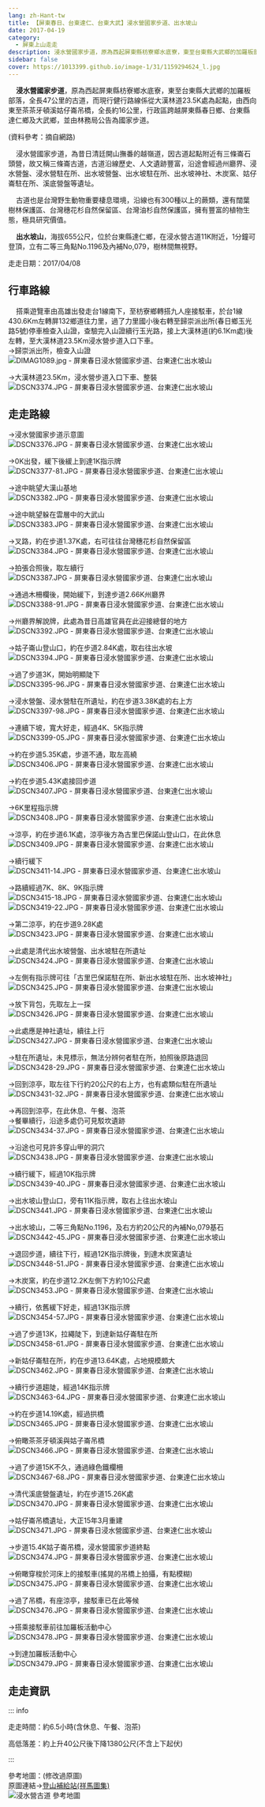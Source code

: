 ```yaml
---
lang: zh-Hant-tw
title: 【屏東春日、台東達仁、台東大武】浸水營國家步道、出水坡山
date: 2017-04-19
category: 
  - 屏東上山走走
description: 浸水營國家步道，原為西起屏東縣枋寮鄉水底寮，東至台東縣大武鄉的加羅板部落，全長47公里的古道，而現行健行路線係從大漢林道23.5K處為起點，由西向東至茶茶牙頓溪姑仔崙吊橋，全長約16公里，行政區跨越屏東縣春日鄉、台東縣達仁鄉及大武鄉，並由林務局公告為國家步道。
sidebar: false
cover: https://1013399.github.io/image-1/31/1159294624_l.jpg
---
```


    **浸水營國家步道**，原為西起屏東縣枋寮鄉水底寮，東至台東縣大武鄉的加羅板部落，全長47公里的古道，而現行健行路線係從大漢林道23.5K處為起點，由西向東至茶茶牙頓溪姑仔崙吊橋，全長約16公里，行政區跨越屏東縣春日鄉、台東縣達仁鄉及大武鄉，並由林務局公告為國家步道。

<!-- more -->

(資料參考：摘自網路) 

    浸水營國家步道，為昔日清廷開山撫番的越嶺道，因古道起點附近有三條崙石頭營，故又稱三條崙古道，古道沿線歷史、人文遺跡豐富，沿途會經過州廳界、浸水營盤、浸水營駐在所、出水坡營盤、出水坡駐在所、出水坡神社、木炭窯、姑仔崙駐在所、溪底營盤等遺址。 

    古道也是台灣野生動物重要棲息環境，沿線也有300種以上的蕨類，還有闊葉樹林保護區、台灣穗花杉自然保留區、台灣油杉自然保護區，擁有豐富的植物生態，極具研究價值。  

    **出水坡山**，海拔655公尺，位於台東縣達仁鄉，在浸水營古道11K附近，1分鐘可登頂，立有二等三角點No.1196及內補No,079，樹林間無視野。

走走日期：2017/04/08

## 行車路線
    搭乘遊覽車由高雄出發走台1線南下，至枋寮鄉轉搭九人座接駁車，於台1線430.6Km左轉屏132鄉道往力里，過了力里國小後右轉至歸崇派出所(春日鄉玉光路5號)停車檢查入山證，查驗完入山證續行玉光路，接上大漢林道(約6.1Km處)後左轉，至大漢林道23.5Km浸水營步道入口下車。  
→歸崇派出所，檢查入山證  
![DIMAG1089.jpg - 屏東春日浸水營國家步道、台東達仁出水坡山](https://1013399.github.io/image-1/31/1159296716_l.jpg)

→大漢林道23.5Km，浸水營步道入口下車、整裝  
![DSCN3374.JPG - 屏東春日浸水營國家步道、台東達仁出水坡山](https://1013399.github.io/image-1/31/1159295625_l.jpg)

## 走走路線
→浸水營國家步道示意圖  
![DSCN3376.JPG - 屏東春日浸水營國家步道、台東達仁出水坡山](https://1013399.github.io/image-1/31/1159294043_l.jpg)

→0K出發，緩下後緩上到達1K指示牌  
![DSCN3377-81.JPG - 屏東春日浸水營國家步道、台東達仁出水坡山](https://1013399.github.io/image-1/31/1159297111_l.jpg)

→途中眺望大漢山基地  
![DSCN3382.JPG - 屏東春日浸水營國家步道、台東達仁出水坡山](https://1013399.github.io/image-1/31/1159295528_l.jpg)

→途中眺望躲在雲層中的大武山  
![DSCN3383.JPG - 屏東春日浸水營國家步道、台東達仁出水坡山](https://1013399.github.io/image-1/31/1159294624_l.jpg)

→叉路，約在步道1.37K處，右可往往台灣穗花杉自然保留區  
![DSCN3384.JPG - 屏東春日浸水營國家步道、台東達仁出水坡山](https://1013399.github.io/image-1/31/1159293914_l.jpg)

→拍張合照後，取左續行  
![DSCN3387.JPG - 屏東春日浸水營國家步道、台東達仁出水坡山](https://1013399.github.io/image-1/31/1159293915_l.jpg)

→通過木柵欄後，開始緩下，到達步道2.66K州廳界  
![DSCN3388-91.JPG - 屏東春日浸水營國家步道、台東達仁出水坡山](https://1013399.github.io/image-1/31/1159295018_l.jpg)

→州廳界解說牌，此處為昔日高雄官員在此迎接總督的地方  
![DSCN3392.JPG - 屏東春日浸水營國家步道、台東達仁出水坡山](https://1013399.github.io/image-1/31/1159297302_l.jpg)

→姑子崙山登山口，約在步道2.84K處，取右往出水坡  
![DSCN3394.JPG - 屏東春日浸水營國家步道、台東達仁出水坡山](https://1013399.github.io/image-1/31/1159297601_l.jpg)

→過了步道3K，開始明顯陡下  
![DSCN3395-96.JPG - 屏東春日浸水營國家步道、台東達仁出水坡山](https://1013399.github.io/image-1/31/1159297702_l.jpg)

→浸水營盤、浸水營駐在所遺址，約在步道3.38K處的右上方  
![DSCN3397-98.JPG - 屏東春日浸水營國家步道、台東達仁出水坡山](https://1013399.github.io/image-1/31/1159298001_l.jpg)

→連續下坡，寬大好走，經過4K、5K指示牌  
![DSCN3399-05.JPG - 屏東春日浸水營國家步道、台東達仁出水坡山](https://1013399.github.io/image-1/31/1159298101_l.jpg)

→約在步道5.35K處，步道不通，取左高繞  
![DSCN3406.JPG - 屏東春日浸水營國家步道、台東達仁出水坡山](https://1013399.github.io/image-1/31/1159298301_l.jpg)

→約在步道5.43K處接回步道  
![DSCN3407.JPG - 屏東春日浸水營國家步道、台東達仁出水坡山](https://1013399.github.io/image-1/31/1159298102_l.jpg)

→6K里程指示牌  
![DSCN3408.JPG - 屏東春日浸水營國家步道、台東達仁出水坡山](https://1013399.github.io/image-1/31/1159297503_l.jpg)

→涼亭，約在步道6.1K處，涼亭後方為古里巴保諾山登山口，在此休息  
![DSCN3409.JPG - 屏東春日浸水營國家步道、台東達仁出水坡山](https://1013399.github.io/image-1/31/1159298801_l.jpg)

→續行緩下  
![DSCN3411-14.JPG - 屏東春日浸水營國家步道、台東達仁出水坡山](https://1013399.github.io/image-1/31/1159298202_l.jpg)

→路續經過7K、8K、9K指示牌  
![DSCN3415-18.JPG - 屏東春日浸水營國家步道、台東達仁出水坡山](https://1013399.github.io/image-1/31/1159298803_l.jpg)  
![DSCN3419-22.JPG - 屏東春日浸水營國家步道、台東達仁出水坡山](https://1013399.github.io/image-1/31/1159298302_l.jpg)

→第二涼亭，約在步道9.28K處  
![DSCN3423.JPG - 屏東春日浸水營國家步道、台東達仁出水坡山](https://1013399.github.io/image-1/31/1159298204_l.jpg)

→此處是清代出水坡營盤、出水坡駐在所遺址  
![DSCN3424.JPG - 屏東春日浸水營國家步道、台東達仁出水坡山](https://1013399.github.io/image-1/31/1159298205_l.jpg)

→左側有指示牌可往「古里巴保諾駐在所、新出水坡駐在所、出水坡神社」  
![DSCN3425.JPG - 屏東春日浸水營國家步道、台東達仁出水坡山](https://1013399.github.io/image-1/31/1159297804_l.jpg)

→放下背包，先取左上一探  
![DSCN3426.JPG - 屏東春日浸水營國家步道、台東達仁出水坡山](https://1013399.github.io/image-1/31/1159297903_l.jpg)

→此處應是神社遺址，續往上行  
![DSCN3427.JPG - 屏東春日浸水營國家步道、台東達仁出水坡山](https://1013399.github.io/image-1/31/1159298304_l.jpg)

→駐在所遺址，未見標示，無法分辨何者駐在所，拍照後原路退回  
![DSCN3428-29.JPG - 屏東春日浸水營國家步道、台東達仁出水坡山](https://1013399.github.io/image-1/31/1159298704_l.jpg)

→回到涼亭，取左往下行約20公尺的右上方，也有處類似駐在所遺址  
![DSCN3431-32.JPG - 屏東春日浸水營國家步道、台東達仁出水坡山](https://1013399.github.io/image-1/31/1159297703_l.jpg)

→再回到涼亭，在此休息、午餐、泡茶  
→餐畢續行，沿途多處仍可見駁坎遺跡  
![DSCN3434-37.JPG - 屏東春日浸水營國家步道、台東達仁出水坡山](https://1013399.github.io/image-1/31/1159298706_l.jpg)

→沿途也可見許多穿山甲的洞穴  
![DSCN3438.JPG - 屏東春日浸水營國家步道、台東達仁出水坡山](https://1013399.github.io/image-1/31/1159299003_l.jpg)

→續行緩下，經過10K指示牌  
![DSCN3439-40.JPG - 屏東春日浸水營國家步道、台東達仁出水坡山](https://1013399.github.io/image-1/31/1159298004_l.jpg)

→出水坡山登山口，旁有11K指示牌，取右上往出水坡山  
![DSCN3441.JPG - 屏東春日浸水營國家步道、台東達仁出水坡山](https://1013399.github.io/image-1/31/1159298707_l.jpg)

→出水坡山，二等三角點No.1196，及右方約20公尺的內補No,079基石  
![DSCN3442-45.JPG - 屏東春日浸水營國家步道、台東達仁出水坡山](https://1013399.github.io/image-1/31/1159298505_l.jpg)

→退回步道，續往下行，經過12K指示牌後，到達木炭窯遺址  
![DSCN3448-51.JPG - 屏東春日浸水營國家步道、台東達仁出水坡山](https://1013399.github.io/image-1/31/1159299004_l.jpg)

→木炭窯，約在步道12.2K左側下方約10公尺處  
![DSCN3453.JPG - 屏東春日浸水營國家步道、台東達仁出水坡山](https://1013399.github.io/image-1/31/1159298709_l.jpg)

→續行，依舊緩下好走，經過13K指示牌  
![DSCN3454-57.JPG - 屏東春日浸水營國家步道、台東達仁出水坡山](https://1013399.github.io/image-1/31/1159298805_l.jpg)

→過了步道13K，拉繩陡下，到達新姑仔崙駐在所  
![DSCN3458-61.JPG - 屏東春日浸水營國家步道、台東達仁出水坡山](https://1013399.github.io/image-1/31/1159297307_l.jpg)

→新姑仔崙駐在所，約在步道13.64K處，占地規模頗大  
![DSCN3462.JPG - 屏東春日浸水營國家步道、台東達仁出水坡山](https://1013399.github.io/image-1/31/1159297505_l.jpg)

→續行步道趨陡，經過14K指示牌  
![DSCN3463-64.JPG - 屏東春日浸水營國家步道、台東達仁出水坡山](https://1013399.github.io/image-1/31/1159298507_l.jpg)

→約在步道14.19K處，經過拱橋  
![DSCN3465.JPG - 屏東春日浸水營國家步道、台東達仁出水坡山](https://1013399.github.io/image-1/31/1159297308_l.jpg)

→俯瞰茶茶牙頓溪與姑子崙吊橋  
![DSCN3466.JPG - 屏東春日浸水營國家步道、台東達仁出水坡山](https://1013399.github.io/image-1/31/1159297706_l.jpg)

→過了步道15K不久，通過綠色鐵欄柵  
![DSCN3467-68.JPG - 屏東春日浸水營國家步道、台東達仁出水坡山](https://1013399.github.io/image-1/31/1159297707_l.jpg)

→清代溪底營盤遺址，約在步道15.26K處  
![DSCN3470.JPG - 屏東春日浸水營國家步道、台東達仁出水坡山](https://1013399.github.io/image-1/31/1159299005_l.jpg)

→姑仔崙吊橋遺址，大正15年3月重建  
![DSCN3471.JPG - 屏東春日浸水營國家步道、台東達仁出水坡山](https://1013399.github.io/image-1/31/1159298007_l.jpg)

→步道15.4K姑子崙吊橋，浸水營國家步道終點  
![DSCN3474.JPG - 屏東春日浸水營國家步道、台東達仁出水坡山](https://1013399.github.io/image-1/31/1159299402_l.jpg)

→俯瞰穿梭於河床上的接駁車(搖晃的吊橋上拍攝，有點模糊)  
![DSCN3475.JPG - 屏東春日浸水營國家步道、台東達仁出水坡山](https://1013399.github.io/image-1/31/1159299007_l.jpg)

→過了吊橋，有座涼亭，接駁車已在此等候  
![DSCN3476.JPG - 屏東春日浸水營國家步道、台東達仁出水坡山](https://1013399.github.io/image-1/31/1159298008_l.jpg)

→搭乘接駁車前往加羅板活動中心  
![DSCN3478.JPG - 屏東春日浸水營國家步道、台東達仁出水坡山](https://1013399.github.io/image-1/31/1159298807_l.jpg)

→到達加羅板活動中心  
![DSCN3479.JPG - 屏東春日浸水營國家步道、台東達仁出水坡山](https://1013399.github.io/image-1/31/1159297310_l.jpg)

## 走走資訊
::: info

走走時間：約6.5小時(含休息、午餐、泡茶)

高低落差：約上升40公尺後下降1380公尺(不含上下起伏)

:::

參考地圖：(修改過原圖)  
原圖連結→[登山補給站(祥馬圖集)](http://www.keepon.com.tw/thread-2a98268b-44de-e611-80c7-901b0e54a4e6.html)  
![浸水營古道 參考地圖](https://1013399.github.io/image-1/31/1159298713_l.jpg)